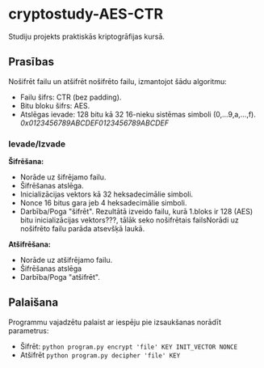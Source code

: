 # cryptostudy-AES-CTR
Studiju projekts praktiskās kriptogrāfijas kursā.

## Prasības
Nošifrēt failu un atšifrēt nošifrēto failu, izmantojot šādu algoritmu:
- Failu šifrs: CTR (bez padding).
- Bitu bloku šifrs: AES.
- Atslēgas ievade: 128 bitu kā 32 16-nieku sistēmas simboli (0,...9,a,...,f). <i>0x0123456789ABCDEF0123456789ABCDEF</i>

### Ievade/Izvade
<b>Šifrēšana:</b>
- Norāde uz šifrējamo failu.
- Šifrēšanas atslēga.
- Inicializācijas vektors kā 32 heksadecimālie simboli.
- Nonce 16 bitus gara jeb 4 heksadecimālie simboli.
- Darbība/Poga "šifrēt".
Rezultātā izveido failu, kurā 1.bloks ir 128 (AES) bitu
inicializācijas vektors???, tālāk seko nošifrētais failsNorādi uz nošifrēto failu parāda atsevšķā laukā.

<b>Atšifrēšana:</b>
- Norāde uz atšifrējamo failu.
- Šifrēšanas atslēga
- Darbība/Poga "atšifrēt".

## Palaišana
Programmu vajadzētu palaist ar iespēju pie izsaukšanas norādīt parametrus:
- Šifrēt: `python program.py encrypt 'file' KEY INIT_VECTOR NONCE`
- Atšifrēt `python program.py decipher 'file' KEY`

